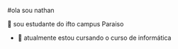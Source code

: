 #ola sou nathan

🔭 sou estudante do ifto campus Paraiso
- 🌱 atualmente estou cursando o curso de informática


<!--
**nathanolivveiraaraujo/nathanolivveiraaraujo** is a ✨ _special_ ✨ repository because its `README.md` (this file) appears on your GitHub profile.

Here are some ideas to get you started:
#olá sou Nathan


- 🔭 sou estudante do ifto campus Paraiso
- 🌱 atualmente estou cursando o curso de informática
